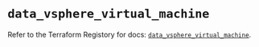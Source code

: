 # `data_vsphere_virtual_machine`

Refer to the Terraform Registory for docs: [`data_vsphere_virtual_machine`](https://www.terraform.io/docs/providers/vsphere/d/virtual_machine).
